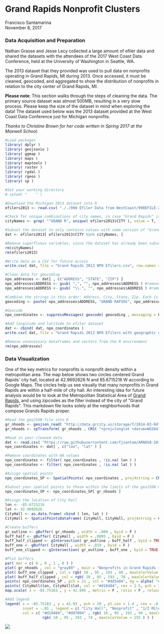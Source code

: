 # Grand Rapids Nonprofit Clusters
Francisco Santamarina  
November 8, 2017  



### Data Acquisition and Preparation
Nathan Grasse and Jesse Lecy collected a large amount of efiler data and shared the datasets with the attendees of the 2017 West Coast Data Conference, held at the University of Washington in Seattle, WA. 

The 2013 dataset that they provided was used to pull data on nonprofits operating in Grand Rapids, MI during 2013. Once accessed, it must be cleaned, geocoded, and aggregated to show the distribution of nonprofits in relation to the city center of Grand Rapids, MI. 

**Please note**: This section walks through the steps of cleaning the data. The primary source dataset was almost 500MB, resulting in a very slow process. Please keep the size of the dataset in mind when exploring the data! The dataset used below was the 2013 dataset provided at the West Coast Data Conference just for Michigan nonprofits.

*Thanks to Christine Brown for her code written in Spring 2017 at the Maxwell School*.

```r
#Load packages
library( dplyr )
library( geojsonio )
library( ggmap )
library( maps )
library( maptools )
library( raster )
library( rgdal )
library( rgeos )
library( sp )
```

```r
#Set your working directory
# setwd( "    " )

#Download the Michigan 2013 dataset into R
efilers2013 <- read.csv( "././990 Efiler Data from WestCoast/990EFILE-2013_MI only.csv" )

#Check for unique combinations of city names, in case "Grand Rapids" is misspelled
cityNames <- grep( "^GRAND R", unique( efilers2013$CITY ), value = T, ignore.case = T )

#Subset the dataset to only contains values with some version of "Grand Rapids" as the city
dat <- efilers2013[ efilers2013$CITY %in% cityNames, ]

#Remove superfluous variables, since the dataset has already been subsetted
rm(cityNames)
rm(efilers2013)

#Write data as a CSV for future access
write.csv( dat, file = "Grand Rapids 2013 NPO Efilers.csv", row.names = FALSE)

#Clean data for geocoding
npo_addresses <- dat[ , c("ADDRESS", "STATE", "ZIP") ]
npo_addresses$ADDRESS <- gsub( ",", "", npo_addresses$ADDRESS ) #removes commas in addresses
npo_addresses$ADDRESS <- gsub( "\\.", "", npo_addresses$ADDRESS ) #removes periods in addresses

#Combine the strings in this order: Address, City, State, Zip. Each is separated with a comma and a space
geocoding <- paste( npo_addresses$ADDRESS, "GRAND RAPIDS", npo_addresses$STATE, npo_addresses$ZIP, sep=", " )

#Geocode
npo_coordinates <- suppressMessages( geocode( geocoding , messaging = F ) )

#Add longitude and latitude to efiler dataset
dat <- cbind( dat, npo_coordinates )
write.csv( dat, file = "Grand Rapids 2013 NPO Efilers with geographic coordinates.csv", row.names = FALSE)

#Remove unnecessary dataframes and vectors from the R environment
rm(npo_addresses)
```

### Data Visualization
One of the key metrics for nonprofits is nonprofit density within a metropolitan area. The map below shows two circles centered Grand Rapids' city hall, located at 42.9692626 N and 85.6715216 W according to Google Maps. The circles help us see visually that many nonprofits in Grand Rapids are within a half-mile of city hall. 
An interesting idea for future analysis would be to look at the Metropolitan Statistical Area of [Grand Rapids](http://proximityone.com/metros/2013/cbsa24340.htm), and using zipcodes as the filter instead of the city of "Grand Rapids". This markdown file looks solely at the neighborhoods that compose Grands Rapids proper. 

```r
#Read the geoJSON file into R
gr_nhoods <- geojson_read( "http://data.grcity.us/storage/f/2014-03-04T22%3A22%3A42.217Z/neighborhoods.json", method="local", what="sp" )
gr_nhoods <- spTransform( gr_nhoods , CRS( "+proj=longlat +datum=WGS84" ) )

#Read in your cleaned data
dat <- read.csv( "https://raw.githubusercontent.com/fjsantam/ARNOVA-2017-NPOmap/master/Grand%20Rapids%202013%20NPO%20Efilers%20with%20geographic%20coordinates.csv" )
npo_coordinates <- dat[ , c("lon", "lat" ) ]

#Remove coordinates with NA values
npo_coordinates <- filter( npo_coordinates , !is.na( lon ) )
npo_coordinates <- filter( npo_coordinates , !is.na( lat ) )

#Assign spatial points
npo_coordinates_SP <- SpatialPoints( npo_coordinates , proj4string = CRS("+proj=longlat +datum=WGS84" ) )

#Subset your spatial points to those within the limits of the geoJSON map
npo_coordinates_SP <- npo_coordinates_SP[ gr_nhoods ]

#Assign the location of City Hall
lon <- -85.6715216
lat <- 42.9692626
CityHall <- as.data.frame( cbind ( lon, lat ) )
CityHall <- SpatialPointsDataFrame( CityHall, CityHall, proj4string = CRS( "+proj=longlat +datum=WGS84" ) )

#Create buffers
gr_outline <- gBuffer( gr_nhoods , width = .000 , byid = F )
buff_half <- gBuffer( CityHall , width = .0095 , byid = F )
buff_half_clipped <- gIntersection( gr_outline , buff_half , byid = TRUE , drop_lower_td = T )
buff_one <- gBuffer( CityHall , width = .019 , byid = F )
buff_one_clipped <- gIntersection( gr_outline , buff_one , byid = TRUE , drop_lower_td = T )

#Plot buffers
par( mar = c( 0 , 0 , 1 , 0 ) )
plot( gr_nhoods , col = "gray89" , main = "Nonprofits in Grand Rapids in 2013 in relation to City Hall" )
plot( buff_one_clipped , col = rgb( 10 , 95 , 193 , 40 , maxColorValue = 255 ) , border = F , add = T )
plot( buff_half_clipped , col = rgb( 10 , 95 , 193 , 70 , maxColorValue = 255 ) , border = F , add = T )
points( npo_coordinates_SP , pch = 21 , col = "#dd5e04", bg = alpha( "#dd7804", 0.5), cex = 1.5, lwd = 1.5 )
points( CityHall$lon, CityHall$lat, col = "#d10404", cex = 2.5, pch = 13, lwd = 2.8 )
map.scale( x = -85.75183 , y = 42.895 , metric = F , ratio = F , relwidth = 0.15 , cex = 1 )

#Add legend
legend( x = -85.75183 , y = 42.93 , pch = 20 , pt.cex = 1.4 , cex = .8 , xpd = NA , bty = "n" , 
        inset = -.01 , legend = c( "City Hall", "Nonprofit" , "1/2 Mile Radius" , "1 Mile Radius" ) , 
        col = c( "#d10404", "#dd7804" , rgb( 10 , 95 , 193 , 94 , maxColorValue = 255 ) , 
                 rgb( 10 , 95 , 193 , 74 , maxColorValue = 255 ) ) )
```

![](Grand_Rapids_clusters_171108_files/figure-html/unnamed-chunk-3-1.png)<!-- -->
